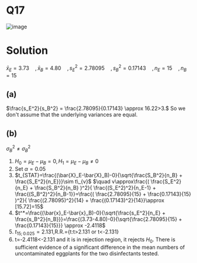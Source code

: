 # Q17
![image](https://github.com/user-attachments/assets/1ec616fd-99e4-4d4d-9b7c-a82d607b20cd)

# Solution
 $\bar{x}_E =3.73\quad,\bar{x}_B =4.80\quad,s^2_E=2.78095\quad, s^2_B=0.17143\quad, n_E=15\quad,n_B=15$
 ## (a)
 $\frac{s_E^2}{s_B^2} = \frac{2.78095}{0.17143} \approx 16.22>3.$
 So we don't assume that the underlying variances are equal.
 ## (b)
 $\sigma^2_B \neq\sigma^2_B$
 1. $H_0=\mu_E-\mu_B=0,  H_1=\mu_E-\mu_B\neq 0$
 2. Set $\alpha=0.05$
 3. $t_{STAT}=\frac{(\bar{X}_E-\bar{X}_B)-0}{\sqrt{\frac{S_B^2}{n_B} + \frac{S_E^2}{n_E}}}\sim t\_{v}$
    $\quad v\approx\frac{( \frac{S_E^2}{n_E} + \frac{S_B^2}{n_B} )^2}{ \frac{(S_E^2)^2}{n_E-1} + \frac{(S_B^2)^2}{n_B-1}}=\frac{( \frac{2.78095}{15} + \frac{0.17143}{15} )^2}{ \frac{(2.78095)^2}{14} + \frac{(0.17143)^2}{14}}\approx [15.72]=15$
 4. $t^*=\frac{(\bar{x}_E-\bar{x}_B)-0}{\sqrt{\frac{s_E^2}{n_E} + \frac{s_B^2}{n_B}}}=\frac{(3.73-4.80)-0}{\sqrt{\frac{2.78095}{15} + \frac{0.17143}{15}}} \approx -2.4118$
 5. $t_{15;0.025}=2.131$,R.R.={t:t>2.131 or t<-2.131}
 6. t=-2.4118<-2.131 and it is in rejection region, it  rejects $H_0$. There is sufficient evidence of a significant difference in the mean numbers of uncontaminated eggplants for the two disinfectants tested.
    
